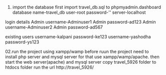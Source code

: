 01. import the database
first import travel_db.sql to phpmyadmin.dashboard
database name-travel_db
user-root
password-''
server-localhost

login details
Admin username-Adminuser1
Admin password-ad123
Admin username-Adminuser2
Admin password-ad567

existing users
username-kalpani
password-ke123
username-yashodha
password-ys123

02.run the project using xampp/wamp
before ruun the project need to install php server and mysql server for that use xampp/wamp/apache.
then start the web server(apache) and mysql server
copy travel_5926 folder to htdocs folder
run the url
http://travel_5926/
